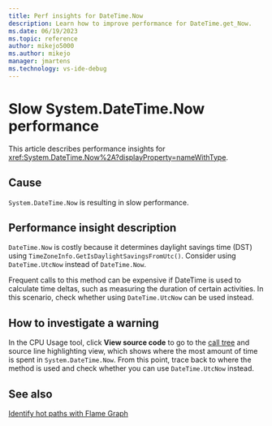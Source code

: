 ```yaml
---
title: Perf insights for DateTime.Now
description: Learn how to improve performance for DateTime.get_Now.
ms.date: 06/19/2023
ms.topic: reference
author: mikejo5000
ms.author: mikejo
manager: jmartens
ms.technology: vs-ide-debug
---
```


# Slow System.DateTime.Now performance

This article describes performance insights for <xref:System.DateTime.Now%2A?displayProperty=nameWithType>.

## Cause

`System.DateTime.Now` is resulting in slow performance.

## Performance insight description

`DateTime.Now` is costly because it determines daylight savings time (DST) using `TimeZoneInfo.GetIsDaylightSavingsFromUtc()`. Consider using `DateTime.UtcNow` instead of `DateTime.Now`.

Frequent calls to this method can be expensive if DateTime is used to calculate time deltas, such as measuring the duration of certain activities. In this scenario, check whether using `DateTime.UtcNow` can be used instead.

## How to investigate a warning

In the CPU Usage tool, click **View source code** to go to the [call tree](../profiling/cpu-usage.md#BKMK_Call_tree_structure) and source line highlighting view, which shows where the most amount of time is spent in `System.DateTime.Now`. From this point, trace back to where the method is used and check whether you can use `DateTime.UtcNow` instead.

## See also

[Identify hot paths with Flame Graph](../profiling/flame-graph.md)
